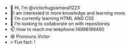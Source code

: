 - 👋 Hi, I’m @victorhugoamaral1223
- 👀I am interested in more knowledge and learning more.
- 🌱 I’m currently learning HTML AND CSS
- 💞️ I’m looking to collaborate on with repositories
- 📫 How to reach me telephone:14996189480
- 😄 Pronouns Victor
- ⚡ Fun fact: !

<!---
victorhugoamaral1223/victorhugoamaral1223 is a ✨ special ✨ repository because its `README.md` (this file) appears on your GitHub profile.
You can click the Preview link to take a look at your changes.
--->
